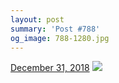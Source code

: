 ```yaml
---
layout: post
summary: 'Post #788'
og_image: 788-1280.jpg
---
```


<p>
  <time>
    <a href="/788">December 31, 2018</a>
  </time>
  <a href="/788">
    <img src="{{ site.assets_url }}/788-640.jpg" srcset="{{ site.assets_url }}/788-320.jpg 320w, {{ site.assets_url }}/788-640.jpg 640w, {{ site.assets_url }}/788-960.jpg 960w, {{ site.assets_url }}/788-1280.jpg 1280w" sizes="(min-width: 700px) 50vw, calc(100vw - 2rem)" />
  </a>
</p>
